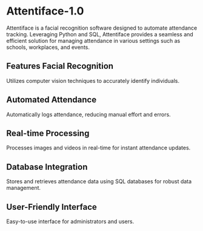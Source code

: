 # Attentiface-1.0
Attentiface is a facial recognition software designed to automate attendance tracking. Leveraging Python and SQL, Attentiface provides a seamless and efficient solution for managing attendance in various settings such as schools, workplaces, and events.

## Features Facial Recognition
Utilizes computer vision techniques to accurately identify individuals.
## Automated Attendance
Automatically logs attendance, reducing manual effort and errors.
## Real-time Processing
Processes images and videos in real-time for instant attendance updates.
## Database Integration
Stores and retrieves attendance data using SQL databases for robust data management.
## User-Friendly Interface
Easy-to-use interface for administrators and users.
